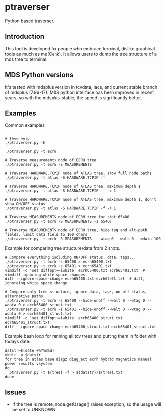 # ptraverser

Python based traverser.

## Introduction

This tool is developed for people who embrace terminal, dislike graphical tools as much as me(Cenk).
It allows users to dump the tree structure of a mds tree to terminal.

## MDS Python versions

It's tested with mdsplus version in tcvdata, lacs, and current stable branch of mdsplus (7.96-17).
MDS python interface has been improved in recent years, so with the mdsplus-stable, the speed is
significantly better.

## Examples

Common examples
```shell

# Show help
./ptraverser.py -h 

./ptraverser.py -t ecrh

# Traverse measurements node of ECRH tree
./ptraverser.py -t ecrh -S MEASUREMENTS

# Traverse HARDWARE.TCPIP node of ATLAS tree, show full node paths
./ptraverser.py -t atlas -S HARDWARE.TCPIP -f

# Traverse HARDWARE.TCPIP node of ATLAS tree, maximum depth 1
./ptraverser.py -t atlas -S HARDWARE.TCPIP -f -m 1

# Traverse HARDWARE.TCPIP node of ATLAS tree, maximum depth 1, don't show ON/OFF status
./ptraverser.py -t atlas -S HARDWARE.TCPIP -f -m 1

# Traverse MEASUREMENTS node of ECRH tree for shot 65400
./ptraverser.py -t ecrh -S MEASUREMENTS -s 65400

# Traverse MEASUREMENTS node of ECRH tree, hide tag and alt-path fields, limit data field to 100 chars
./ptraverser.py -t ecrh -S MEASUREMENTS  --wtag 0 --walt 0 --wdata 100
```

Example for comparing tree structure/data from 2 shots. 
```shell
# Compare everything including ON/OFF status, data, tags...
./ptraverser.py -t ecrh -s 65400 > ecrh65400.txt
./ptraverser.py -t ecrh -s 65401 > ecrh65401.txt
vimdiff -c 'set diffopt+=iwhite' ecrh65400.txt ecrh65401.txt  # vimdiff ignoring white space changes
diff --ignore-space-change ecrh65400.txt ecrh65401.txt  # diff, ignoreing white space change

# Compare only tree structure, ignore data, tags, on-off status, alternative paths 
./ptraverser.py -t ecrh -s 65400 --hide-onoff --walt 0 --wtag 0 --wdata 0 > ecrh65400_struct.txt
./ptraverser.py -t ecrh -s 65401 --hide-onoff --walt 0 --wtag 0 --wdata 0 > ecrh65401_struct.txt
vimdiff -c 'set diffopt+=iwhite' ecrh65400_struct.txt ecrh65401_struct.txt
diff --ignore-space-change ecrh65400_struct.txt ecrh65401_struct.txt
```

Example bash loop for running all tcv trees and putting them in folder with todays date:
```shell
datstr=$(date +%Y%m%d)
mkdir -p $datstr
for tree in atlas base diagz diag_act ecrh hybrid magnetics manual power results vsystem ;
do
  ptraverser.py -t ${tree} -f > ${datstr}/${tree}.txt
done
```

## Issues
- If the tree is remote, node.getUsage() raises exception, so the usage will be set to UNKNOWN
